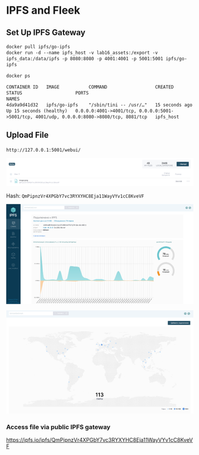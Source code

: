 # IPFS and Fleek

## Set Up IPFS Gateway

```shell
docker pull ipfs/go-ipfs
docker run -d --name ipfs_host -v lab16_assets:/export -v ipfs_data:/data/ipfs -p 8080:8080 -p 4001:4001 -p 5001:5001 ipfs/go-ipfs
```

```shell
docker ps
```

```text
CONTAINER ID   IMAGE           COMMAND                  CREATED          STATUS                    PORTS                                                                                        NAMES
4da9a9d41d32   ipfs/go-ipfs    "/sbin/tini -- /usr/…"   15 seconds ago   Up 15 seconds (healthy)   0.0.0.0:4001->4001/tcp, 0.0.0.0:5001->5001/tcp, 4001/udp, 0.0.0.0:8080->8080/tcp, 8081/tcp   ipfs_host
```

## Upload File

`http://127.0.0.1:5001/webui/`

![Uploaded file](lab16_assets/uploaded_file.png)

Hash: `QmPipnzVr4XPGbY7vc3RYXYHC8Eja11WayVYv1cC8KveVF`

![Web UI](lab16_assets/webui.png)

![Peers](lab16_assets/peers.png)

### Access file via public IPFS gateway

https://ipfs.io/ipfs/QmPipnzVr4XPGbY7vc3RYXYHC8Eja11WayVYv1cC8KveVF

